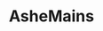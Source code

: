 ---
title: AsheMains
crosslinks:
- summonerschool
- EssenceThiefTestOne
- yorickmains
- leagueoflegends
- leagueofjinx
- TwitchMains
---